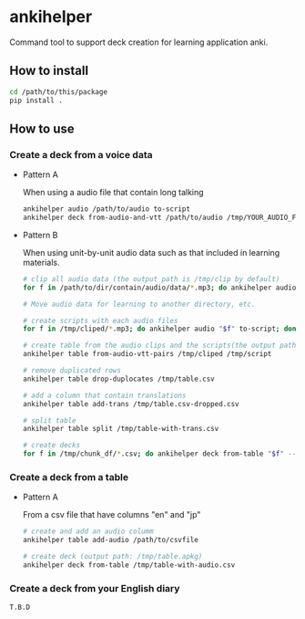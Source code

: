 # ankihelper

Command tool to support deck creation for learning application anki.

## How to install

```bash
cd /path/to/this/package
pip install .
```

## How to use

### Create a deck from a voice data

- Pattern A

  When using a audio file that contain long talking

  ```bash
  ankihelper audio /path/to/audio to-script
  ankihelper deck from-audio-and-vtt /path/to/audio /tmp/YOUR_AUDIO_FILENAME.vtt
  ```

- Pattern B

  When using unit-by-unit audio data such as that included in learning materials.

  ```bash
  # clip all audio data (the output path is /tmp/clip by default)
  for f in /path/to/dir/contain/audio/data/*.mp3; do ankihelper audio "$f" clip-per-silence; done

  # Move audio data for learning to another directory, etc.

  # create scripts with each audio files
  for f in /tmp/cliped/*.mp3; do ankihelper audio "$f" to-script; done

  # create table from the audio clips and the scripts(the output path is /tmp/table.csv)
  ankihelper table from-audio-vtt-pairs /tmp/cliped /tmp/script

  # remove duplicated rows
  ankihelper table drop-duplocates /tmp/table.csv

  # add a column that contain translations
  ankihelper table add-trans /tmp/table.csv-dropped.csv

  # split table
  ankihelper table split /tmp/table-with-trans.csv

  # create decks
  for f in /tmp/chunk_df/*.csv; do ankihelper deck from-table "$f" --output_filepath "$f".apkg; done
  ```

### Create a deck from a table

- Pattern A

  From a csv file that have columns "en" and "jp"

  ```bash
  # create and add an audio columm
  ankihelper table add-audio /path/to/csvfile

  # create deck (output path: /tmp/table.apkg)
  ankihelper deck from-table /tmp/table-with-audio.csv
  ```

### Create a deck from your English diary

```bash
T.B.D
```
